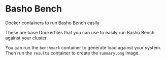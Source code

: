 # Basho Bench

Docker containers to run Basho Bench easily

These are base Dockerfiles that you can use to easily run Basho Bench against your cluster.

You can run the `benchmark` container to generate load against your system. Then run the `results` container to create the `summary.png` image.
